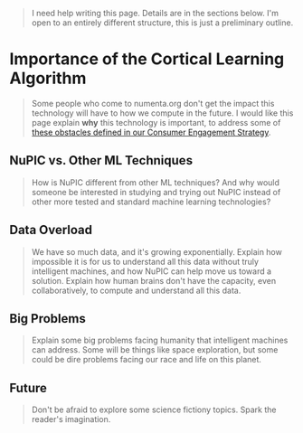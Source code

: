 
> I need help writing this page. Details are in the sections below. I'm open to an entirely different structure, this is just a preliminary outline.

# Importance of the Cortical Learning Algorithm

> Some people who come to numenta.org don't get the impact this technology will have to how we compute in the future. I would like this page explain **why** this technology is important, to address some of [these obstacles defined in our Consumer Engagement Strategy](https://github.com/numenta/nupic/wiki/NuPIC-Consumer-Engagement-Strategy#watcher--builder-obstacles).

## NuPIC vs. Other ML Techniques

> How is NuPIC different from other ML techniques? And why would someone be interested in studying and trying out NuPIC instead of other more tested and standard machine learning technologies?

## Data Overload

> We have so much data, and it's growing exponentially. Explain how impossible it is for us to understand all this data without truly intelligent machines, and how NuPIC can help move us toward a solution. Explain how human brains don't have the capacity, even collaboratively, to compute and understand all this data.

## Big Problems

> Explain some big problems facing humanity that intelligent machines can address. Some will be things like space exploration, but some could be dire problems facing our race and life on this planet.

## Future

> Don't be afraid to explore some science fictiony topics. Spark the reader's imagination. 
